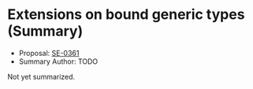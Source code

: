 # Extensions on bound generic types (Summary)

* Proposal: [SE-0361](https://github.com/apple/swift-evolution/blob/main/proposals/0361-bound-generic-extensions.md)
* Summary Author: TODO

Not yet summarized.
